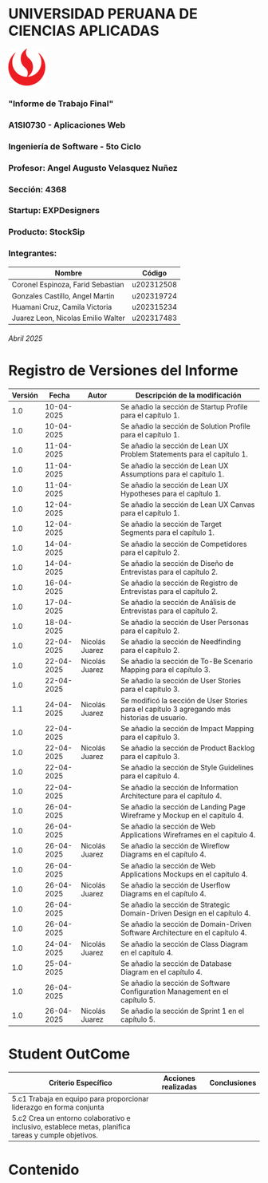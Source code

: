 # UNIVERSIDAD PERUANA DE CIENCIAS APLICADAS

![logo_upc](img/README/upc_logo.png)

### "Informe de Trabajo Final"
### A1SI0730 - Aplicaciones Web
### Ingeniería de Software - 5to Ciclo
### Profesor: Angel Augusto Velasquez Nuñez
### Sección: 4368
### Startup: EXPDesigners
### Producto: StockSip
### Integrantes:

| Nombre                             | Código     |
|------------------------------------|------------|
| Coronel Espinoza, Farid Sebastian  | u202312508 |
| Gonzales Castillo, Angel Martin    | u202319724 |
| Huamani Cruz, Camila Victoria      | u202315234 |
| Juarez Leon, Nicolas Emilio Walter | u202317483 |

###### Abril 2025

# Registro de Versiones del Informe

| Versión | Fecha      | Autor                | Descripción de la modificación                                                                |
|---------|------------|----------------------|-----------------------------------------------------------------------------------------------|
| 1.0     | 10-04-2025 |                      | Se añadio la sección de Startup Profile para el capítulo 1.                                   |
| 1.0     | 10-04-2025 |                      | Se añadio la sección de Solution Profile para el capítulo 1.                                  |
| 1.0     | 11-04-2025 |                      | Se añadio la sección de Lean UX Problem Statements para el capítulo 1.                        |
| 1.0     | 11-04-2025 |                      | Se añadio la sección de Lean UX Assumptions para el capítulo 1.                               |
| 1.0     | 11-04-2025 |                      | Se añadio la sección de Lean UX Hypotheses para el capítulo 1.                                |
| 1.0     | 12-04-2025 |                      | Se añadio la sección de Lean UX Canvas para el capítulo 1.                                    |
| 1.0     | 12-04-2025 |                      | Se añadio la sección de Target Segments para el capítulo 1.                                   |
| 1.0     | 14-04-2025 |                      | Se añadio la sección de Competidores para el capítulo 2.                                      |
| 1.0     | 14-04-2025 |                      | Se añadio la sección de Diseño de Entrevistas para el capítulo 2.                             |
| 1.0     | 16-04-2025 |                      | Se añadio la sección de Registro de Entrevistas para el capítulo 2.                           |
| 1.0     | 17-04-2025 |                      | Se añadio la sección de Análisis de Entrevistas para el capítulo 2.                           |
| 1.0     | 18-04-2025 |                      | Se añadio la sección de User Personas para el capítulo 2.                                     |
| 1.0     | 22-04-2025 | Nicolás Juarez       | Se añadio la sección de Needfinding para el capítulo 2.                                       |
| 1.0     | 22-04-2025 | Nicolás Juarez       | Se añadio la sección de To-Be Scenario Mapping para el capítulo 3.                            |
| 1.0     | 22-04-2025 |                      | Se añadio la sección de User Stories para el capítulo 3.                                      |
| 1.1     | 24-04-2025 | Nicolás Juarez       | Se modificó la sección de User Stories para el capítulo 3 agregando más historias de usuario. |
| 1.0     | 22-04-2025 |                      | Se añadio la sección de Impact Mapping para el capítulo 3.                                    |
| 1.0     | 22-04-2025 | Nicolás Juarez       | Se añadio la sección de Product Backlog para el capítulo 3.                                   |
| 1.0     | 22-04-2025 |                      | Se añadio la sección de Style Guidelines para el capítulo 4.                                  |
| 1.0     | 22-04-2025 |                      | Se añadio la sección de Information Architecture para el capítulo 4.                          |
| 1.0     | 26-04-2025 |                      | Se añadio la sección de Landing Page Wireframe y Mockup en el capítulo 4.                     |
| 1.0     | 26-04-2025 |                      | Se añadio la sección de Web Applications Wireframes en el capítulo 4.                         |
| 1.0     | 26-04-2025 | Nicolás Juarez       | Se añadio la sección de Wireflow Diagrams en el capítulo 4.                                   |
| 1.0     | 26-04-2025 |                      | Se añadio la sección de Web Applications Mockups en el capítulo 4.                            |
| 1.0     | 26-04-2025 | Nicolás Juarez       | Se añadio la sección de Userflow Diagrams en el capítulo 4.                                   |
| 1.0     | 26-04-2025 |                      | Se añadio la sección de Strategic Domain-Driven Design en el capítulo 4.                      |
| 1.0     | 26-04-2025 |                      | Se añadio la sección de Domain-Driven Software Architecture en el capítulo 4.                 |
| 1.0     | 24-04-2025 | Nicolás Juarez       | Se añadio la sección de Class Diagram en el capítulo 4.                                       |
| 1.0     | 25-04-2025 |                      | Se añadio la sección de Database Diagram en el capítulo 4.                                    |
| 1.0     | 26-04-2025 |                      | Se añadio la sección de Software Configuration Management en el capítulo 5.                   |
| 1.0     | 26-04-2025 | Nicolás Juarez       | Se añadio la sección de Sprint 1 en el capítulo 5.                                            |

# Student OutCome
 
| Criterio Específico                                                                                  | Acciones realizadas                        | Conclusiones                            |
|------------------------------------------------------------------------------------------------------|--------------------------------------------|-----------------------------------------|
| 5.c1 Trabaja en equipo para proporcionar liderazgo en forma conjunta                                 |                                            |                                         |
| 5.c2 Crea un entorno colaborativo e inclusivo, establece metas, planifica tareas y cumple objetivos. |                                            |                                         |

# Contenido
